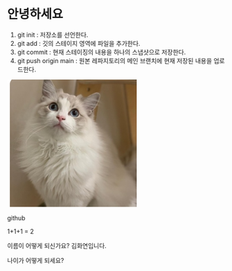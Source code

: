# 안녕하세요

1. git init : 저장소를 선언한다.
2. git add : 깃의 스테이지 영역에 파일을 추가한다.
3. git commit : 현재 스테이징의 내용을 하나의 스냅샷으로 저장한다.
4. git push origin main : 원본 레파지토리의 메인 브랜치에 현재 저장된 내용을 업로드한다.


![alt text](image.png)

github

1+1+1 = 2

이름이 어떻게 되신가요? 김화연입니다.

나이가 어떻게 되세요?